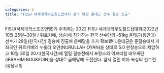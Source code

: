 ```yaml
---
categories: h
title: "FISU 세계대학무도월드컵대회 한국 복싱 윤태근 선수 결승 진출"
---
```

FISU(국제대학스포츠연맹)가 주최하는 2022 FISU 세계대학무도월드컵대회(2022년 10월 25일~30일 / 튀르키예, 삼순)에 참가하는 한국 선수단의 –51kg 윤태근(용인대) 선수가 29일(한국시간) 결승에 진출해 은메달을 추가 확보했다.윤태근은 준결승에서 개최국인 튀르키예의 누룰라 오얀(NURULLAH OYAN)을 상대로 5:0 판정승으로 제압하고 10월 30일 20시(한국시간)에 열릴 결승전에서 프랑스의 이브라힘 바우케딘(IBRAHIM BOUKEDIN)을 상대로 금메달에 도전한다. 앞서 열린 여자 복싱의 선수진(성남시청